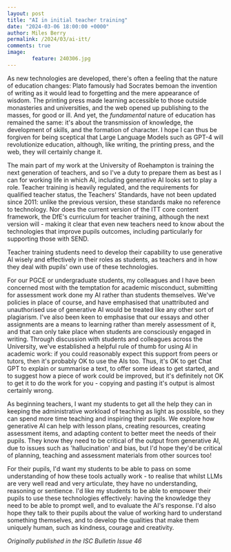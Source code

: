 ```yaml
---
layout: post
title: "AI in initial teacher training"
date: "2024-03-06 18:00:00 +0000"
author: Miles Berry
permalink: /2024/03/ai-itt/
comments: true
image:
        feature: 240306.jpg
---
```


As new technologies are developed, there's often a feeling that the nature of education changes: Plato famously had Socrates bemoan the invention of writing as it would lead to forgetting and the mere appearance of wisdom. The printing press made learning accessible to those outside monasteries and universities, and the web opened up publishing to the masses, for good or ill. And yet, the *fundamental* nature of education has remained the same: it's about the transmission of knowledge, the development of skills, and the formation of character. I hope I can thus be forgiven for being sceptical that Large Language Models such as GPT-4 will revolutionize education, although, like writing, the printing press, and the web, they will certainly change it.

The main part of my work at the University of Roehampton is training the next generation of teachers, and so I've a duty to prepare them as best as I can for working life in which AI, including generative AI looks set to play a role. Teacher training is heavily regulated, and the requirements for qualified teacher status, the Teachers' Standards, have not been updated since 2011: unlike the previous version, these standards make no reference to technology. Nor does the current version of the ITT core content framework, the DfE's curriculum for teacher training, although the next version will - making it clear that even new teachers need to know about the technologies that improve pupils outcomes, including particularly for supporting those with SEND.

Teacher training students need to develop their capability to use generative AI wisely and effectively in their roles as students, as teachers and in how they deal with pupils' own use of these technologies.

For our PGCE or undergraduate students, my colleagues and I have been concerned most with the temptation for academic misconduct, submitting for assessment work done my AI rather than students themselves. We've policies in place of course, and have emphasised that unattributed and unauthorised use of generative AI would be treated like any other sort of plagiarism. I've also been keen to emphasise that our essays and other assignments are a means to learning rather than merely assessment of it, and that can only take place when students are consciously engaged in writing. Through discussion with students and colleagues across the University, we've established a helpful rule of thumb for using AI in academic work: if you could reasonably expect this support from peers or tutors, then it's probably OK to use the AIs too. Thus, it's OK to get Chat GPT to explain or summarise a text, to offer some ideas to get started, and to suggest how a piece of work could be improved, but it's definitely not OK to get it to do the work for you - copying and pasting it's output is almost certainly wrong.

As beginning teachers, I want my students to get all the help they can in keeping the administrative workload of teaching as light as possible, so they can spend more time teaching and inspiring their pupils. We explore how generative AI can help with lesson plans, creating resources, creating assessment items, and adapting content to better meet the needs of their pupils. They know they need to be critical of the output from generative AI, due to issues such as 'hallucination' and bias, but I'd hope they'd be critical of planning, teaching and assessment materials from other sources too!

For their pupils, I'd want my students to be able to pass on some understanding of how these tools actually work - to realise that whilst LLMs are very well read and very articulate, they have no understanding, reasoning or sentience. I'd like my students to be able to empower their pupils to use these technologies effectively: having the knowledge they need to be able to prompt well, and to evaluate the AI's response. I'd also hope they talk to their pupils about the value of working hard to understand something themselves, and to develop the qualities that make them uniquely human, such as kindness, courage and creativity.

*Originally published in the ISC Bulletin Issue 46*